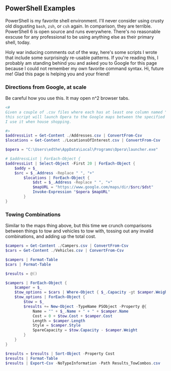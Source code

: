 
## PowerShell Examples

PowerShell is my favorite shell environment. I'll never consider using crusty old disgusting `bash`, `zsh`, or `csh` again. In comparison, they are terrible. PowerShell 6 is open source and runs everywhere. There's no reasonable exscuse for any professional to be using anything else as their primary shell, today.

Holy war inducing comments out of the way, here's some scripts I wrote that include some surprisingly re-usable patterns.
If you're reading this, I probably am standing behind you and asked you to Google for this page because I could not remember my own favorite command syntax. Hi, future me! Glad this page is helping you and your friend!

### Directions from Google, at scale
Be careful how you use this. It may open n^2 browser tabs.

```powershell
<#
Given a couple of .csv files where each has at least one column named "Address",
this script will launch Opera to the Google maps between the specified locations.
I use it when house shopping.

#>
$addressList = Get-Content ./Addresses.csv | ConvertFrom-Csv
$locations = Get-Content ./LocationsOfInterest.csv | ConvertFrom-Csv

$opera = "C:\Users\edthe\AppData\Local\Programs\Opera\launcher.exe"

# $addressList | ForEach-Object {
$addressList | Select-Object -First 20 | ForEach-Object {
    $addy = $_
    $src = $_.Address -Replace " ", "+"
        $locations | ForEach-Object { 
            $dst = $_.Address -Replace " ", "+"
            $mapURL = "https://www.google.com/maps/dir/$src/$dst"
            Invoke-Expression "$opera $mapURL"
        }
}

```

### Towing Combinations

Similar to the maps thing above, but this time we crunch comparisons between things to tow and vehicles to tow with, tossing out any invalid combinations, and adding up the total cost.

```powershell
$campers = Get-Content ./Campers.csv | ConvertFrom-Csv 
$cars = Get-Content ./Vehicles.csv | ConvertFrom-Csv 

$campers | Format-Table
$cars | Format-Table

$results = @()

$campers | ForEach-Object {
    $camper = $_
    $tow_options = $cars | Where-Object { $_.Capacity -gt $camper.Weight }
    $tow_options | ForEach-Object {
        $tow = $_
        $results += New-Object -TypeName PSObject -Property @{
            Name = "" + $_.Name + " + " + $camper.Name
            Cost = 0 + $tow.Cost + $camper.Cost
            Length = $camper.Length
            Style = $camper.Style
            SpareCapacity = $tow.Capacity - $camper.Weight
        }
    }
}

$results = $results | Sort-Object -Property Cost
$results | Format-Table
$results | Export-Csv -NoTypeInformation -Path Results_TowCombos.csv
```
